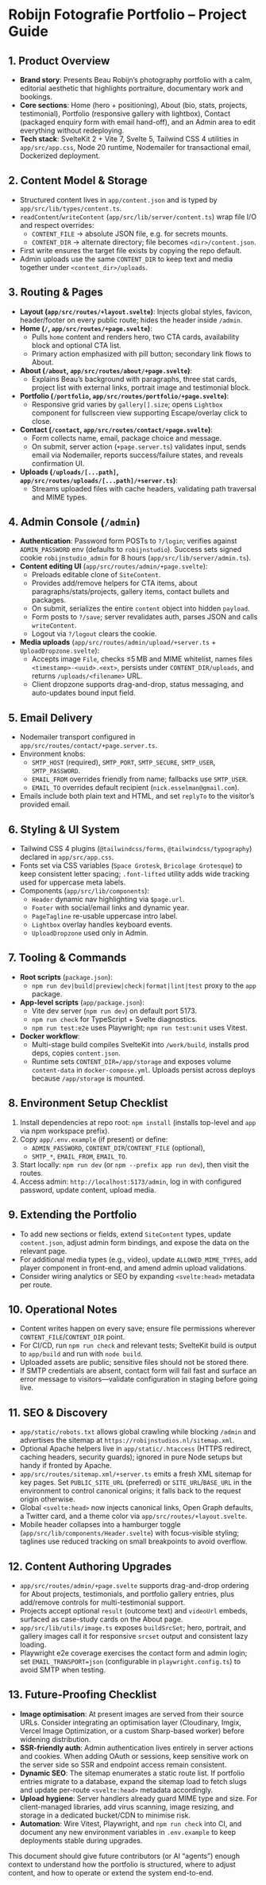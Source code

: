 # Robijn Fotografie Portfolio – Project Guide

## 1. Product Overview
- **Brand story**: Presents Beau Robijn’s photography portfolio with a calm, editorial aesthetic that highlights portraiture, documentary work and bookings.
- **Core sections**: Home (hero + positioning), About (bio, stats, projects, testimonial), Portfolio (responsive gallery with lightbox), Contact (packaged enquiry form with email hand-off), and an Admin area to edit everything without redeploying.
- **Tech stack**: SvelteKit 2 + Vite 7, Svelte 5, Tailwind CSS 4 utilities in `app/src/app.css`, Node 20 runtime, Nodemailer for transactional email, Dockerized deployment.

## 2. Content Model & Storage
- Structured content lives in `app/content.json` and is typed by `app/src/lib/types/content.ts`.
- `readContent`/`writeContent` (`app/src/lib/server/content.ts`) wrap file I/O and respect overrides:
  - `CONTENT_FILE` → absolute JSON file, e.g. for secrets mounts.
  - `CONTENT_DIR` → alternate directory; file becomes `<dir>/content.json`.
- First write ensures the target file exists by copying the repo default.
- Admin uploads use the same `CONTENT_DIR` to keep text and media together under `<content_dir>/uploads`.

## 3. Routing & Pages
- **Layout (`app/src/routes/+layout.svelte`)**: Injects global styles, favicon, header/footer on every public route; hides the header inside `/admin`.
- **Home (`/`, `app/src/routes/+page.svelte`)**:
  - Pulls `home` content and renders hero, two CTA cards, availability block and optional CTA list.
  - Primary action emphasized with pill button; secondary link flows to About.
- **About (`/about`, `app/src/routes/about/+page.svelte`)**:
  - Explains Beau’s background with paragraphs, three stat cards, project list with external links, portrait image and testimonial block.
- **Portfolio (`/portfolio`, `app/src/routes/portfolio/+page.svelte`)**:
  - Responsive grid varies by `gallery[].size`; opens `Lightbox` component for fullscreen view supporting Escape/overlay click to close.
- **Contact (`/contact`, `app/src/routes/contact/+page.svelte`)**:
  - Form collects name, email, package choice and message.
  - On submit, server action (`+page.server.ts`) validates input, sends email via Nodemailer, reports success/failure states, and reveals confirmation UI.
- **Uploads (`/uploads/[...path]`, `app/src/routes/uploads/[...path]/+server.ts`)**:
  - Streams uploaded files with cache headers, validating path traversal and MIME types.

## 4. Admin Console (`/admin`)
- **Authentication**: Password form POSTs to `?/login`; verifies against `ADMIN_PASSWORD` env (defaults to `robijnstudio`). Success sets signed cookie `robijnstudio_admin` for 8 hours (`app/src/lib/server/admin.ts`).
- **Content editing UI** (`app/src/routes/admin/+page.svelte`):
  - Preloads editable clone of `SiteContent`.
  - Provides add/remove helpers for CTA items, about paragraphs/stats/projects, gallery items, contact bullets and packages.
  - On submit, serializes the entire `content` object into hidden `payload`.
  - Form posts to `?/save`; server revalidates auth, parses JSON and calls `writeContent`.
  - Logout via `?/logout` clears the cookie.
- **Media uploads** (`app/src/routes/admin/upload/+server.ts` + `UploadDropzone.svelte`):
  - Accepts image `File`, checks ≤5 MB and MIME whitelist, names files `<timestamp>-<uuid>.<ext>`, persists under `CONTENT_DIR/uploads`, and returns `/uploads/<filename>` URL.
  - Client dropzone supports drag-and-drop, status messaging, and auto-updates bound input field.

## 5. Email Delivery
- Nodemailer transport configured in `app/src/routes/contact/+page.server.ts`.
- Environment knobs:
  - `SMTP_HOST` (required), `SMTP_PORT`, `SMTP_SECURE`, `SMTP_USER`, `SMTP_PASSWORD`.
  - `EMAIL_FROM` overrides friendly from name; fallbacks use `SMTP_USER`.
  - `EMAIL_TO` overrides default recipient (`nick.esselman@gmail.com`).
- Emails include both plain text and HTML, and set `replyTo` to the visitor’s provided email.

## 6. Styling & UI System
- Tailwind CSS 4 plugins (`@tailwindcss/forms`, `@tailwindcss/typography`) declared in `app/src/app.css`.
- Fonts set via CSS variables (`Space Grotesk`, `Bricolage Grotesque`) to keep consistent letter spacing; `.font-lifted` utility adds wide tracking used for uppercase meta labels.
- Components (`app/src/lib/components`):
  - `Header` dynamic nav highlighting via `$page.url`.
  - `Footer` with social/email links and dynamic year.
  - `PageTagline` re-usable uppercase intro label.
  - `Lightbox` overlay handles keyboard events.
  - `UploadDropzone` used only in Admin.

## 7. Tooling & Commands
- **Root scripts** (`package.json`):
  - `npm run dev|build|preview|check|format|lint|test` proxy to the `app` package.
- **App-level scripts** (`app/package.json`):
  - Vite dev server (`npm run dev`) on default port 5173.
  - `npm run check` for TypeScript + Svelte diagnostics.
  - `npm run test:e2e` uses Playwright; `npm run test:unit` uses Vitest.
- **Docker workflow**:
  - Multi-stage build compiles SvelteKit into `/work/build`, installs prod deps, copies `content.json`.
  - Runtime sets `CONTENT_DIR=/app/storage` and exposes volume `content-data` in `docker-compose.yml`. Uploads persist across deploys because `/app/storage` is mounted.

## 8. Environment Setup Checklist
1. Install dependencies at repo root: `npm install` (installs top-level and `app` via npm workspace prefix).
2. Copy `app/.env.example` (if present) or define:
   - `ADMIN_PASSWORD`, `CONTENT_DIR`/`CONTENT_FILE` (optional),
   - `SMTP_*`, `EMAIL_FROM`, `EMAIL_TO`.
3. Start locally: `npm run dev` (or `npm --prefix app run dev`), then visit the routes.
4. Access admin: `http://localhost:5173/admin`, log in with configured password, update content, upload media.

## 9. Extending the Portfolio
- To add new sections or fields, extend `SiteContent` types, update `content.json`, adjust admin form bindings, and expose the data on the relevant page.
- For additional media types (e.g., video), update `ALLOWED_MIME_TYPES`, add player component in front-end, and amend admin upload validations.
- Consider wiring analytics or SEO by expanding `<svelte:head>` metadata per route.

## 10. Operational Notes
- Content writes happen on every save; ensure file permissions wherever `CONTENT_FILE`/`CONTENT_DIR` point.
- For CI/CD, run `npm run check` and relevant tests; SvelteKit build is output to `app/build` and run with `node build`.
- Uploaded assets are public; sensitive files should not be stored there.
- If SMTP credentials are absent, contact form will fail fast and surface an error message to visitors—validate configuration in staging before going live.

## 11. SEO & Discovery
- `app/static/robots.txt` allows global crawling while blocking `/admin` and advertises the sitemap at `https://robijnstudios.nl/sitemap.xml`.
- Optional Apache helpers live in `app/static/.htaccess` (HTTPS redirect, caching headers, security guards); ignored in pure Node setups but handy if fronted by Apache.
- `app/src/routes/sitemap.xml/+server.ts` emits a fresh XML sitemap for key pages. Set `PUBLIC_SITE_URL` (preferred) or `SITE_URL`/`BASE_URL` in the environment to control canonical origins; it falls back to the request origin otherwise.
- Global `<svelte:head>` now injects canonical links, Open Graph defaults, a Twitter card, and a theme color via `app/src/routes/+layout.svelte`.
- Mobile header collapses into a hamburger toggle (`app/src/lib/components/Header.svelte`) with focus-visible styling; taglines use reduced tracking on small breakpoints to avoid overflow.

## 12. Content Authoring Upgrades
- `app/src/routes/admin/+page.svelte` supports drag-and-drop ordering for About projects, testimonials, and portfolio gallery entries, plus add/remove controls for multi-testimonial support.
- Projects accept optional `result` (outcome text) and `videoUrl` embeds, surfaced as case-study cards on the About page.
- `app/src/lib/utils/image.ts` exposes `buildSrcSet`; hero, portrait, and gallery images call it for responsive `srcset` output and consistent lazy loading.
- Playwright e2e coverage exercises the contact form and admin login; set `EMAIL_TRANSPORT=json` (configurable in `playwright.config.ts`) to avoid SMTP when testing.

## 13. Future-Proofing Checklist
- **Image optimisation**: At present images are served from their source URLs. Consider integrating an optimisation layer (Cloudinary, Imgix, Vercel Image Optimization, or a custom Sharp-based worker) before widening distribution.
- **SSR-friendly auth**: Admin authentication lives entirely in server actions and cookies. When adding OAuth or sessions, keep sensitive work on the server side so SSR and endpoint access remain consistent.
- **Dynamic SEO**: The sitemap enumerates a static route list. If portfolio entries migrate to a database, expand the sitemap load to fetch slugs and update per-route `<svelte:head>` metadata accordingly.
- **Upload hygiene**: Server handlers already guard MIME type and size. For client-managed libraries, add virus scanning, image resizing, and storage in a dedicated bucket/CDN to minimise risk.
- **Automation**: Wire Vitest, Playwright, and `npm run check` into CI, and document any new environment variables in `.env.example` to keep deployments stable during upgrades.

This document should give future contributors (or AI “agents”) enough context to understand how the portfolio is structured, where to adjust content, and how to operate or extend the system end-to-end.
